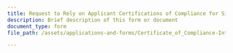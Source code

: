 ```yaml
---
title: Request to Rely on Applicant Certifications of Compliance for Single-Family Development—Interior Remodel
description: Brief description of this form or document
document_type: form
file_path: /assets/applications-and-forms/Certificate_of_Compliance-Interior_Remodel.pdf

---
```

